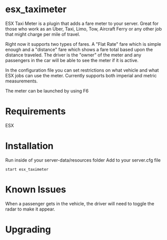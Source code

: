 # esx_taximeter


ESX Taxi Meter is a plugin that adds a fare meter to your server. Great for those
who work as an Uber, Taxi, Limo, Tow, Aircraft Ferry or any other job that might
charge per mile of travel.

Right now it supports two types of fares. A "Flat Rate" fare which is simple
enough and a "distance" fare which shows a fare total based upon the distance
traveled. The driver is the "owner" of the meter and any passengers in the car
will be able to see the meter if it is active.

In the configuration file you can set restrictions on what vehicle and what ESX
jobs can use the meter. Currently supports both imperial and metric measurements.

The meter can be launched by using F6

# Requirements
ESX

# Installation
Run inside of your server-data/resources folder
Add to your server.cfg file
```
start esx_taximeter
```

# Known Issues
When a passenger gets in the vehicle, the driver will need to toggle the radar to
make it appear.

# Upgrading
